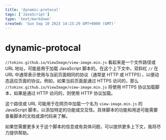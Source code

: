 ```yaml
---
title: 'dynamic-protocal'
tags: ['JavaScript']
type: 'text/markdown'
created: 'Sun Sep 10 2023 14:23:29 GMT+0000 (GMT)'
---
```


# dynamic-protocal

`//tokinx.github.io/ViewImage/view-image.min.js` 看起来是一个文件路径或 URL 地址，可能是用于加载 JavaScript 脚本的。在这个上下文中，双斜杠 `//` 在 URL 中通常表示使用与当前页面相同的协议（通常是 HTTP 或 HTTPS），以便动态适应页面的协议。例如，如果当前页面是通过 HTTPS 访问的，那么 `//tokinx.github.io/ViewImage/view-image.min.js` 将使用 HTTPS 协议加载脚本，如果是通过 HTTP 访问的，则使用 HTTP 协议加载。

这个路径或 URL 可能用于在网页中加载一个名为 `view-image.min.js` 的 JavaScript 脚本，以添加特定的功能或交互性。具体脚本的功能和用途可能需要查看脚本的文档或源代码来了解。

如果您需要更多关于这个脚本的信息或有具体问题，可以提供更多上下文，我将尽力提供帮助。
